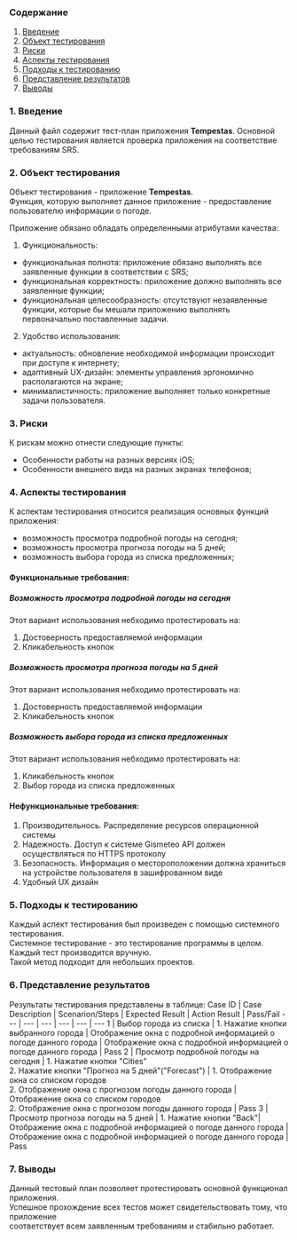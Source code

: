 ### Содержание
  1. [Введение](#1)
  2. [Объект тестирования](#2)
  3. [Риски](#3)
  4. [Аспекты тестирования](#4)<br>
  5. [Подходы к тестированию](#5)
  6. [Представление результатов](#6)
  7. [Выводы](#7)

<a name="1"></a>
### 1. Введение
  Данный файл содержит тест-план приложения **Tempestas**. Основной целью тестирования является
  проверка приложения на соответствие требованиям SRS.

<a name="2"></a>
### 2. Объект тестирования
Объект тестирования -  приложение **Tempestas**.  
Функция, которую выполняет данное приложение - предоставление пользователю информации о погоде. 

Приложение обязано обладать определенными атрибутами качества: 
   
1. Функциональность:
+ функциональная полнота: приложение обязано выполнять все заявленные функции в соответствии с SRS;
+ функциональная корректность: приложение должно выполнять все заявленные функции;
+ функциональная целесообразность: отсутствуют незаявленные функции, которые бы мешали приложению выполнять первоначально поставленные задачи.

2. Удобство использования:  
+ актуальность: обновление необходимой информации происходит при доступе к интернету;  
+ адаптивный UX-дизайн: элементы управления эргономично располагаются на экране;  
+ минималистичность: приложение выполняет только конкретные задачи пользователя.  

<a name="3"></a>
### 3. Риски
К рискам можно отнести следующие пункты:
* Особенности работы на разных версиях iOS;
* Особенности внешнего вида на разных экранах телефонов;

<a name="4"></a>
### 4. Аспекты тестирования
К аспектам тестирования относится реализация основных функций приложения:
* возможность просмотра подробной погоды на сегодня;
* возможность просмотра прогноза погоды на 5 дней;
* возможность выбора города из списка предложенных;

#### Функциональные требования:

##### Возможность просмотра подробной погоды на сегодня
Этот вариант использования небходимо протестировать на:
1. Достоверность предоставляемой информации
2. Кликабельность кнопок

##### Возможность просмотра прогноза погоды на 5 дней
Этот вариант использования небходимо протестировать на:
1. Достоверность предоставляемой информации
2. Кликабельность кнопок

##### Возможность выбора города из списка предложенных
Этот вариант использования небходимо протестировать на:
1. Кликабельность кнопок
2. Выбор города из списка предложенных

#### Нефункциональные требования:
1. Производительнось. Распределение ресурсов операционной системы
2. Надежность. Доступ к системе Gismeteo API должен осуществляться по HTTPS протоколу
3. Безопасность. Информация о местороположении должна храниться на устройстве пользователя в зашифрованном виде
4. Удобный UX дизайн  

<a name="5"></a>
### 5. Подходы к тестированию
Каждый аспект тестирования был произведен с помощью системного тестирования.  
Системное тестирование - это тестирование программы в целом.  
Каждый тест производится вручную.  
Такой метод подходит для небольших проектов.

<a name="6"></a>
### 6. Представление результатов
Результаты тестирования представлены в таблице:
Case ID | Case Description | Scenarion/Steps | Expected Result | Action Result | Pass/Fail
--- | --- | --- | --- | --- | ---
1 | Выбор города из списка | 1. Нажатие кнопки выбранного города | Отображение окна с подробной информацией о погоде данного города | Отображение окна с подробной информацией о погоде данного города | Pass
2 | Просмотр подробной погоды на сегодня | 1. Нажатие кнопки "Cities" <br> 2. Нажатие кнопки "Прогноз на 5 дней"("Forecast") | 1. Отображение окна со списком городов <br> 2. Отображение окна с прогнозом погоды данного города | Отображение окна со списком городов <br> 2. Отображение окна с прогнозом погоды данного города | Pass
3 | Просмотр прогноза погоды на 5 дней | 1. Нажатие кнопки "Back"|  Отображение окна с подробной информацией о погоде данного города |  Отображение окна с подробной информацией о погоде данного города | Pass

<a name="7"></a>
### 7. Выводы
Данный тестовый план позволяет протестировать основной функционал приложения.  
Успешное прохождение всех тестов может свидетельствовать тому, что приложение  
соответствует всем заявленным требованиям и стабильно работает.
